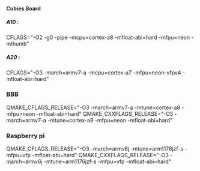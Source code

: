 
#### Cubies Board 
##### A10 :
 CFLAGS="-O2 -g0 -pipe -mcpu=cortex-a8 -mfloat-abi=hard -mfpu=neon -mthumb"
##### A20 :
 CFLAGS="-O3 -march=armv7-a -mcpu=cortex-a7 -mfpu=neon-vfpv4 -mfloat-abi=hard"
### BBB 
QMAKE_CFLAGS_RELEASE="-O3 -march=armv7-a -mtune=cortex-a8 -mfpu=neon -mfloat-abi=hard"
QMAKE_CXXFLAGS_RELEASE="-O3 -march=armv7-a -mtune=cortex-a8 -mfpu=neon -mfloat-abi=hard"
### Raspberry pi
QMAKE_CFLAGS_RELEASE="-O3 -march=armv6j -mtune=arm1176jzf-s -mfpu=vfp -mfloat-abi=hard"
QMAKE_CXXFLAGS_RELEASE="-O3 -march=armv6j -mtune=arm1176jzf-s -mfpu=vfp -mfloat-abi=hard"
